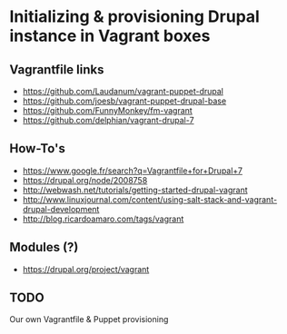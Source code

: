 Initializing & provisioning Drupal instance in Vagrant boxes
============================================================

Vagrantfile links
-----------------

* https://github.com/Laudanum/vagrant-puppet-drupal
* https://github.com/joesb/vagrant-puppet-drupal-base
* https://github.com/FunnyMonkey/fm-vagrant
* https://github.com/delphian/vagrant-drupal-7


How-To's
--------

* https://www.google.fr/search?q=Vagrantfile+for+Drupal+7
* https://drupal.org/node/2008758
* http://webwash.net/tutorials/getting-started-drupal-vagrant
* http://www.linuxjournal.com/content/using-salt-stack-and-vagrant-drupal-development
* http://blog.ricardoamaro.com/tags/vagrant

Modules (?)
-----------

* https://drupal.org/project/vagrant

TODO
----

Our own Vagrantfile & Puppet provisioning
